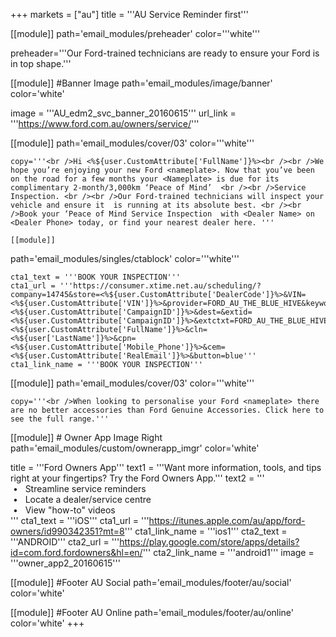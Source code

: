 +++
markets = ["au"]
title = '''AU Service Reminder first'''

[[module]]
path='email_modules/preheader'
color='''white'''

   preheader='''Our Ford-trained technicians are ready to ensure your Ford is in top shape.'''

[[module]] #Banner Image
path='email_modules/image/banner'
color='white'

  image = '''AU_edm2_svc_banner_20160615'''
  url_link = '''https://www.ford.com.au/owners/service/'''
  
  [[module]]
path='email_modules/cover/03'
color='''white'''

	copy='''<br />Hi <%${user.CustomAttribute['FullName']}%><br /><br />We hope you’re enjoying your new Ford <nameplate>. Now that you’ve been on the road for a few months your <Nameplate> is due for its complimentary 2-month/3,000km ‘Peace of Mind’  <br /><br />Service Inspection. <br /><br />Our Ford-trained technicians will inspect your vehicle and ensure it  is running at its absolute best. <br /><br />Book your ‘Peace of Mind Service Inspection  with <Dealer Name> on <Dealer Phone> today, or find your nearest dealer here. '''
    
    [[module]]
path='email_modules/singles/ctablock'
color='''white'''
	
	cta1_text = '''BOOK YOUR INSPECTION'''
	cta1_url = '''https://consumer.xtime.net.au/scheduling/?company=14745&store=<%${user.CustomAttribute['DealerCode']}%>&VIN=<%${user.CustomAttribute['VIN']}%>&provider=FORD_AU_THE_BLUE_HIVE&keyword=<%${user.CustomAttribute['CampaignID']}%>&dest=&extid=<%${user.CustomAttribute['CampaignID']}%>&extctxt=FORD_AU_THE_BLUE_HIVE&cfn=<%${user.CustomAttribute['FullName']}%>&cln=<%${user['LastName']}%>&cpn=<%${user.CustomAttribute['Mobile_Phone']}%>&cem=<%${user.CustomAttribute['RealEmail']}%>&button=blue'''
	cta1_link_name = '''BOOK YOUR INSPECTION'''
    
[[module]]
path='email_modules/cover/03'
color='''white'''

	copy='''<br />When looking to personalise your Ford <nameplate> there are no better accessories than Ford Genuine Accessories. Click here to see the full range.'''
    
 
[[module]] # Owner App Image Right
path='email_modules/custom/ownerapp_imgr'
color='white'

  title = '''Ford Owners App'''
  text1 = '''Want more information, tools, and tips right at your fingertips? Try the Ford Owners App.'''
  text2 = '''<br />&nbsp;&#8226;&nbsp;&nbsp;&nbsp;Streamline service reminders<br />&nbsp;&#8226;&nbsp;&nbsp;&nbsp;Locate a dealer/service centre<br />&nbsp;&#8226;&nbsp;&nbsp;&nbsp;View "how-to" videos<br />'''
  cta1_text = '''iOS'''
  cta1_url = '''https://itunes.apple.com/au/app/ford-owners/id990342351?mt=8'''
  cta1_link_name = '''ios1'''
  cta2_text = '''ANDROID'''
  cta2_url = '''https://play.google.com/store/apps/details?id=com.ford.fordowners&hl=en/'''
  cta2_link_name = '''android1'''
  image = '''owner_app2_20160615'''

[[module]] #Footer AU Social
path='email_modules/footer/au/social'
color='white'

[[module]] #Footer AU Online
path='email_modules/footer/au/online'
color='white'
+++
